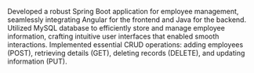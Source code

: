 Developed a robust Spring Boot application for employee management, seamlessly integrating Angular for the frontend and Java for the backend.
Utilized MySQL database to efficiently store and manage employee information, crafting intuitive user interfaces that enabled smooth interactions. Implemented essential CRUD operations: adding employees (POST), retrieving details (GET), deleting records (DELETE), and updating information (PUT).
